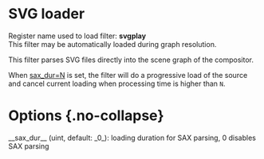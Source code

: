 <!-- automatically generated - do not edit, patch gpac/applications/gpac/gpac.c -->

# SVG loader  
  
Register name used to load filter: __svgplay__  
This filter may be automatically loaded during graph resolution.  
  
This filter parses SVG files directly into the scene graph of the compositor.  
  
When [sax_dur=N](#sax_dur=N) is set, the filter will do a progressive load of the source and cancel current loading when processing time is higher than `N`.  
  

# Options  {.no-collapse}  
  
<div markdown class="option">  
<a id="sax_dur">__sax_dur__</a> (uint, default: _0_): loading duration for SAX parsing, 0 disables SAX parsing  
</div>  
  
